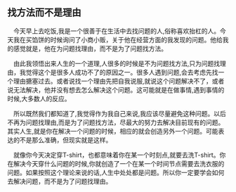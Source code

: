 ## 找方法而不是理由



&ensp;&ensp;今天早上去吃饭,我是一个很善于在生活中去找问题的人,俗称喜欢抬杠的人。今天我在买馅饼的时候询问了小商小贩，关于他在经营方面的我发现的问题。他给我的感觉就是，他在为问题找理由，而不是为了问题找方法。


&ensp;&ensp;由此我领悟出来人生的一个道理,人很多的时候是不为问题找方法,只为问题找理由，我觉得这个是很多人成功不了的原因之一。很多人遇到问题,会去考虑先找一个理由搪塞过去。或者说找一个理由先把自我说服,就说这个问题解决不了，或者说无法解决，他并没有想去怎么解决这个问题。这可能就是在做事情,遇到事情的时候,大多数人的反应。

&ensp;&ensp;所以既然我们都知道了,我觉得作为我自己来说,我应该尽量避免这种问题。以后不再为问题找理由,而是为了问题找方法，尽最大的努力去解决目前现有的问题。
其实人生,就是你在解决一个问题的时候，相应的就会创造另外一个问题。可能表达的不是那么准确，但现实就是这样。

&ensp;&ensp;就像你今天决定穿T-shirt，也都意味着你在某一个时刻点,就要去洗T-shirt。你在解决今天穿什么问题的时候,你就创造了一个在某一个时间节点需要去洗衣服的问题。如果按照这个理论来说的话,人生中处处都是问题。所以你一定要学会如何去解决问题，而不是为了问题找理由。
